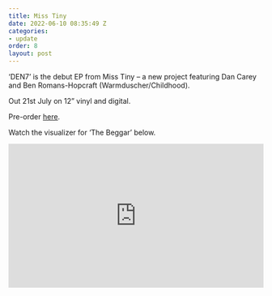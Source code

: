 ```yaml
---
title: Miss Tiny
date: 2022-06-10 08:35:49 Z
categories:
- update
order: 8
layout: post
---
```


‘DEN7’ is the debut EP from Miss Tiny – a new project featuring Dan Carey and Ben Romans-Hopcraft (Warmduscher/Childhood).

Out 21st July on 12” vinyl and digital.


Pre-order <a href="https://ffm.to/misstiny_den7" >here</a>.

Watch the visualizer for ‘The Beggar’ below.

 
<style>.embed-container { position: relative; padding-bottom: 56.25%; height: 0; overflow: hidden; max-width: 100%; } .embed-container iframe, .embed-container object, .embed-container embed { position: absolute; top: 0; left: 0; width: 100%; height: 100%; }</style><div class='embed-container'><iframe src='https://www.youtube.com/embed/IvKYRb1Er9E' frameborder='0' allowfullscreen></iframe></div>
<p> </p>
